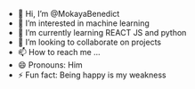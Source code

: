 - 👋 Hi, I’m @MokayaBenedict
- 👀 I’m interested in machine learning 
- 🌱 I’m currently learning REACT JS and python
- 💞️ I’m looking to collaborate on projects
- 📫 How to reach me ...
- 😄 Pronouns: Him
- ⚡ Fun fact: Being happy is my weakness

<!---
MokayaBenedict/MokayaBenedict is a ✨ special ✨ repository because its `README.md` (this file) appears on your GitHub profile.
You can click the Preview link to take a look at your changes.
--->
